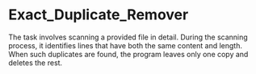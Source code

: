 # Exact_Duplicate_Remover
The task involves scanning a provided file in detail. During the scanning process, it identifies lines that have both the same content and length. When such duplicates are found, the program leaves only one copy and deletes the rest.

